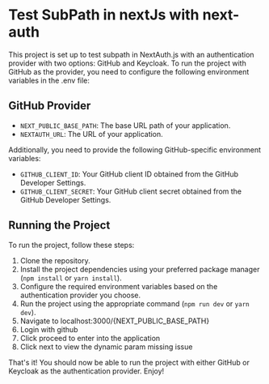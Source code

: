 # Test SubPath in nextJs with next-auth

This project is set up to test subpath in NextAuth.js with an authentication provider with two options: GitHub and Keycloak. To run the project with GitHub as the provider, you need to configure the following environment variables in the .env file:

## GitHub Provider

- `NEXT_PUBLIC_BASE_PATH`: The base URL path of your application.
- `NEXTAUTH_URL`: The URL of your application.

Additionally, you need to provide the following GitHub-specific environment variables:

- `GITHUB_CLIENT_ID`: Your GitHub client ID obtained from the GitHub Developer Settings.
- `GITHUB_CLIENT_SECRET`: Your GitHub client secret obtained from the GitHub Developer Settings.

## Running the Project

To run the project, follow these steps:

1. Clone the repository.
2. Install the project dependencies using your preferred package manager (`npm install` or `yarn install`).
3. Configure the required environment variables based on the authentication provider you choose.
4. Run the project using the appropriate command (`npm run dev` or `yarn dev`).
5. Navigate to localhost:3000/{NEXT_PUBLIC_BASE_PATH}
6. Login with github
7. Click proceed to enter into the application
8. Click next to view the dynamic param missing issue

That's it! You should now be able to run the project with either GitHub or Keycloak as the authentication provider. Enjoy!
